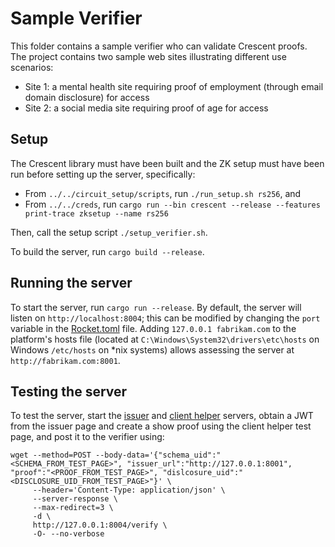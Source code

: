 # Sample Verifier

This folder contains a sample verifier who can validate Crescent proofs. The project contains two sample web sites illustrating different use scenarios:
* Site 1: a mental health site requiring proof of employment (through email domain disclosure) for access
* Site 2: a social media site requiring proof of age for access

## Setup

The Crescent library must have been built and the ZK setup must have been run before setting up the server, specifically:
* From `../../circuit_setup/scripts`, run `./run_setup.sh rs256`, and 
* From `../../creds`, run `cargo run --bin crescent --release --features print-trace zksetup --name rs256`

Then, call the setup script `./setup_verifier.sh`.

To build the server, run `cargo build --release`.

## Running the server

To start the server, run `cargo run --release`. By default, the server will listen on `http://localhost:8004`; this can be modified by changing the `port` variable in the [Rocket.toml](./Rocket.toml) file. Adding `127.0.0.1 fabrikam.com` to the platform's hosts file (located at `C:\Windows\System32\drivers\etc\hosts` on Windows `/etc/hosts` on *nix systems) allows assessing the server at `http://fabrikam.com:8001`.

## Testing the server

To test the server, start the [issuer](../issuer/README.md) and [client helper](../client_helper/README.md) servers, obtain a JWT from the issuer page and create a show proof using the client helper test page, and post it to the verifier using:

```
wget --method=POST --body-data='{"schema_uid":"<SCHEMA_FROM_TEST_PAGE>", "issuer_url":"http://127.0.0.1:8001", "proof":"<PROOF_FROM_TEST_PAGE>", "dislcosure_uid":"<DISCLOSURE_UID_FROM_TEST_PAGE>"}' \
     --header='Content-Type: application/json' \
     --server-response \
     --max-redirect=3 \
     -d \
     http://127.0.0.1:8004/verify \
     -O- --no-verbose
```
